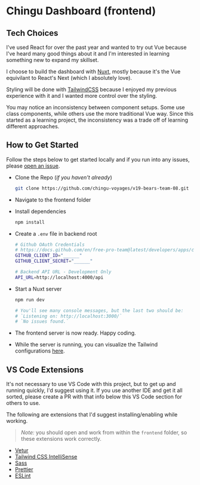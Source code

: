 # Chingu Dashboard (frontend)

## Tech Choices

I've used React for over the past year and wanted to try out Vue because I've heard many good things about it and I'm interested in learning something new to expand my skillset.

I choose to build the dashboard with [Nuxt](https://nuxtjs.org), mostly because it's the Vue equivilant to React's Next (which I absolutely love).

Styling will be done with [TailwindCSS](https://tailwindcss.com/) because I enjoyed my previous experience with it and I wanted more control over the styling.

You may notice an inconsistency between component setups. Some use class components, while others use the more traditional Vue way. Since this started as a learning project, the inconsistency was a trade off of learning different approaches.

## How to Get Started

Follow the steps below to get started locally and if you run into any issues, please [open an issue](https://github.com/chingu-voyages/v19-bears-team-08/issues/new).

- Clone the Repo (*if you haven't already*)

  ```bash
  git clone https://github.com/chingu-voyages/v19-bears-team-08.git
  ```

- Navigate to the frontend folder

- Install dependencies

  ```bash
  npm install
  ```

- Create a `.env` file in backend root

  ```bash
  # Github OAuth Credentials
  # https://docs.github.com/en/free-pro-team@latest/developers/apps/creating-an-oauth-app
  GITHUB_CLIENT_ID="______"
  GITHUB_CLIENT_SECRET="______"

  # Backend API URL - Development Only
  API_URL=http://localhost:4000/api
  ```


- Start a Nuxt server

  ```bash
  npm run dev

  # You'll see many console messages, but the last two should be:
  # `Listening on: http://localhost:3000/`
  # `No issues found.`
  ```

- The frontend server is now ready. Happy coding.

- While the server is running, you can visualize the Tailwind configurations [here](http://localhost:3000/_tailwind).

## VS Code Extensions

It's not necessary to use VS Code with this project, but to get up and running quickly, I'd suggest using it. If you use another IDE and get it all sorted, please create a PR with that info below this VS Code section for others to use.

The following are extensions that I'd suggest installing/enabling while working.

> *Note:* you should open and work from within the `frontend` folder, so these extensions work correctly. 

- [Vetur](https://marketplace.visualstudio.com/items?itemName=octref.vetur)
- [Tailwind CSS IntelliSense](https://marketplace.visualstudio.com/items?itemName=bradlc.vscode-tailwindcss)
- [Sass](https://marketplace.visualstudio.com/items?itemName=Syler.sass-indented)
- [Prettier](https://marketplace.visualstudio.com/items?itemName=esbenp.prettier-vscode)
- [ESLint](https://marketplace.visualstudio.com/items?itemName=dbaeumer.vscode-eslint)

